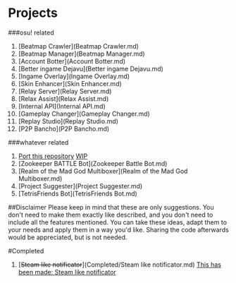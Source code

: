 # Projects
###osu! related
1. [Beatmap Crawler](Beatmap Crawler.md)
1. [Beatmap Manager](Beatmap Manager.md)
1. [Account Botter](Account Botter.md)
1. [Better ingame Dejavu](Better ingame Dejavu.md)
1. [Ingame Overlay](Ingame Overlay.md)
1. [Skin Enhancer](Skin Enhancer.md)
1. [Relay Server](Relay Server.md)
2. [Relax Assist](Relax Assist.md)
3. [Internal API](Internal API.md)
3. [Gameplay Changer](Gameplay Changer.md)
4. [Replay Studio](Replay Studio.md)
4. [P2P Bancho](P2P Bancho.md)

###whatever related
1. [Port this repository](https://guides.github.com/features/pages/) [WIP](http://the-aquila-network-community.github.io)
1. [Zookeeper BATTLE Bot](Zookeeper Battle Bot.md)
2. [Realm of the Mad God Multiboxer](Realm of the Mad God Multiboxer.md)
3. [Project Suggester](Project Suggester.md)
4. [TetrisFriends Bot](TetrisFriends Bot.md)

##Disclaimer
Please keep in mind that these are only suggestions. You don't need to make them exactly like described,
and you don't need to include all the features mentioned.
You can take these ideas, adapt them to your needs and apply them in a way you'd like.
Sharing the code afterwards would be appreciated, but is not needed.

#Completed
1. [~~Steam like notificator~~](Completed/Steam like notificator.md) [This has been made: Steam like notificator](https://github.com/The-Aquila-Network-Community/Steam-like-notificator)
